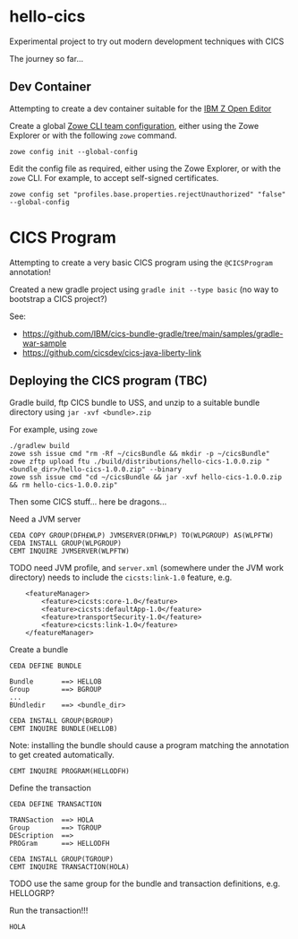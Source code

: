 # hello-cics

Experimental project to try out modern development techniques with CICS

The journey so far...

## Dev Container

Attempting to create a dev container suitable for the [IBM Z Open Editor](https://ibm.github.io/zopeneditor-about/Docs/getting_started.html#installing-the-ibm-z-open-editor-vs-code-extension)

Create a global [Zowe CLI team configuration](https://docs.zowe.org/stable/user-guide/cli-using-initializing-team-configuration), either using the Zowe Explorer or with the following `zowe` command.

```shell
zowe config init --global-config
```

Edit the config file as required, either using the Zowe Explorer, or with the `zowe` CLI. For example, to accept self-signed certificates.

```shell
zowe config set "profiles.base.properties.rejectUnauthorized" "false" --global-config
```

# CICS Program

Attempting to create a very basic CICS program using the `@CICSProgram` annotation!

Created a new gradle project using `gradle init --type basic` (no way to bootstrap a CICS project?)

See:
- https://github.com/IBM/cics-bundle-gradle/tree/main/samples/gradle-war-sample
- https://github.com/cicsdev/cics-java-liberty-link

## Deploying the CICS program (TBC)

Gradle build, ftp CICS bundle to USS, and unzip to a suitable bundle directory using `jar -xvf <bundle>.zip`

For example, using `zowe`

```shell
./gradlew build
zowe ssh issue cmd "rm -Rf ~/cicsBundle && mkdir -p ~/cicsBundle"
zowe zftp upload ftu ./build/distributions/hello-cics-1.0.0.zip "<bundle_dir>/hello-cics-1.0.0.zip" --binary
zowe ssh issue cmd "cd ~/cicsBundle && jar -xvf hello-cics-1.0.0.zip && rm hello-cics-1.0.0.zip"
```

Then some CICS stuff... here be dragons...

Need a JVM server

```
CEDA COPY GROUP(DFH£WLP) JVMSERVER(DFHWLP) TO(WLPGROUP) AS(WLPFTW)
CEDA INSTALL GROUP(WLPGROUP)
CEMT INQUIRE JVMSERVER(WLPFTW)
```

TODO need JVM profile, and `server.xml` (somewhere under the JVM work directory) needs to include the `cicsts:link-1.0` feature, e.g.

```
	<featureManager>
        <feature>cicsts:core-1.0</feature>
        <feature>cicsts:defaultApp-1.0</feature>
        <feature>transportSecurity-1.0</feature>
        <feature>cicsts:link-1.0</feature>
    </featureManager>
```

Create a bundle

```
CEDA DEFINE BUNDLE
```

```
Bundle       ==> HELLOB
Group        ==> BGROUP
...
BUndledir    ==> <bundle_dir>
```

```
CEDA INSTALL GROUP(BGROUP)
CEMT INQUIRE BUNDLE(HELLOB)
```

Note: installing the bundle should cause a program matching the annotation to get created automatically.

```
CEMT INQUIRE PROGRAM(HELLODFH)
```

Define the transaction

```
CEDA DEFINE TRANSACTION
```

```
TRANSaction  ==> HOLA  
Group        ==> TGROUP
DEScription  ==>       
PROGram      ==> HELLODFH 
```

```
CEDA INSTALL GROUP(TGROUP)
CEMT INQUIRE TRANSACTION(HOLA)
```

TODO use the same group for the bundle and transaction definitions, e.g. HELLOGRP?

Run the transaction!!!

```
HOLA
```
